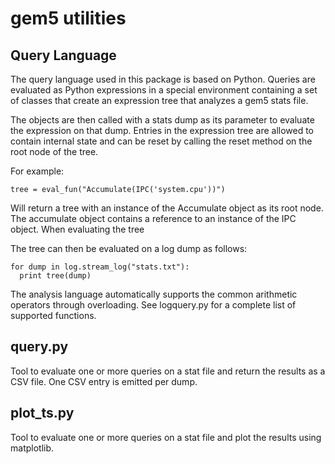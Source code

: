 gem5 utilities
===============


Query Language
--------------
The query language used in this package is based on Python. Queries
are evaluated as Python expressions in a special environment
containing a set of classes that create an expression tree that
analyzes a gem5 stats file.

The objects are then called with a stats dump as its parameter to
evaluate the expression on that dump. Entries in the expression tree
are allowed to contain internal state and can be reset by calling the
reset method on the root node of the tree.

For example:

    tree = eval_fun("Accumulate(IPC('system.cpu'))")

Will return a tree with an instance of the Accumulate object as its
root node. The accumulate object contains a reference to an instance
of the IPC object. When evaluating the tree 

The tree can then be evaluated on a log dump as follows:

    for dump in log.stream_log("stats.txt"):
      print tree(dump)

The analysis language automatically supports the common arithmetic
operators through overloading. See logquery.py for a complete list of
supported functions.

query.py
--------

Tool to evaluate one or more queries on a stat file and return the
results as a CSV file. One CSV entry is emitted per dump.

plot_ts.py
----------

Tool to evaluate one or more queries on a stat file and plot the
results using matplotlib.

